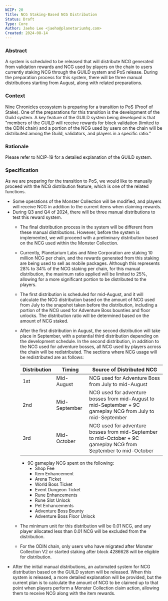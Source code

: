 ```yaml
---
NCIP: 20
Title: NCG Staking-Based NCG Distribution
Status: Draft
Type: Core
Author: Jaeho Lee <jaeho@planetariumhq.com>
Created: 2024-08-14
---
```




### Abstract

A system is scheduled to be released that will distribute NCG generated from validation rewards and NCG used by players on the chain to users currently staking NCG through the GUILD system and PoS release. During the preparation process for this system, there will be three manual distributions starting from August, along with related preparations.

### Context

Nine Chronicles ecosystem is preparing for a transition to PoS (Proof of Stake). One of the preparations for this transition is the development of the Guild system. A key feature of the GUILD system being developed is that "members of the GUILD will receive rewards for block validation (limited to the ODIN chain) and a portion of the NCG used by users on the chain will be distributed among the Guild, validators, and players in a specific ratio."

### Rationale

Please refer to NCIP-19 for a detailed explanation of the GUILD system.

### Specification

As we are preparing for the transition to PoS, we would like to manually proceed with the NCG distribution feature, which is one of the related functions.

- Some operations of the Monster Collection will be modified, and players will receive NCG in addition to the current items when claiming rewards.
- During Q3 and Q4 of 2024, there will be three manual distributions to test this reward system.
    - The final distribution process in the system will be different from these manual distributions. However, before the system is implemented, we will proceed with a preliminary distribution based on the NCG used within the Monster Collection.
    - Currently, Planetarium Labs and Nine Corporation are staking 10 million NCG per chain, and the rewards generated from this staking are being used to sell as mobile packages. Although this represents 28% to 34% of the NCG staking per chain, for this manual distribution, the maximum ratio applied will be limited to 25%, allowing for a more significant portion to be distributed to the players.
    - The first distribution is scheduled for mid-August, and it will calculate the NCG distribution based on the amount of NCG used from July to the snapshot taken before the distribution, including a portion of the NCG used for Adventure Boss bounties and floor unlocks. The distribution ratio will be determined based on the amount of NCG staked.
    - After the first distribution in August, the second distribution will take place in September, with a potential third distribution depending on the development schedule. In the second distribution, in addition to the NCG used for adventure bosses, all NCG used by players across the chain will be redistributed. The sections where NCG usage will be redistributed are as follows:
        
        
        | Distribution | Timing | Source of Distributed NCG |
        | --- | --- | --- |
        | 1st | Mid-August | NCG used for Adventure Boss from July to mid-August |
        | 2nd | Mid-September | NCG used for adventure bosses from mid-August to mid-September + 9C gameplay NCG from July to mid-September |
        | 3rd | Mid-October | NCG used for adventure bosses from mid-September to mid-October + 9C gameplay NCG from September to mid-October |
        - 9C gameplay NCG spent on the following:
            - Shop Fee
            - Item Enhancement
            - Arena Ticket
            - World Boss Ticket
            - Event Dungeon Ticket
            - Rune Enhancements
            - Rune Slot Unlock
            - Pet Enhancements
            - Adventure Boss Bounty
            - Adventure Boss Floor Unlock
    - The minimum unit for this distribution will be 0.01 NCG, and any player allocated less than 0.01 NCG will be excluded from the distribution.
    - For the ODIN chain, only users who have migrated after Monster Collection V2 or started staking after block 4286628 will be eligible for distribution.
- After the initial manual distributions, an automated system for NCG distribution based on the GUILD system will be released. When this system is released, a more detailed explanation will be provided, but the current plan is to calculate the amount of NCG to be claimed up to that point when players perform a Monster Collection claim action, allowing them to receive NCG along with the item rewards.